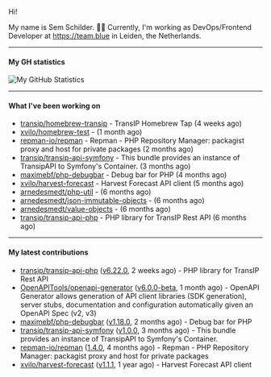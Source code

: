 Hi!

My name is Sem Schilder. 👋🏻 Currently, I'm working as DevOps/Frontend Developer at https://team.blue in Leiden, the Netherlands.

---

#### My GH statistics

![My GitHub Statistics](https://github-readme-stats.vercel.app/api?username=xvilo&show_icons=true&count_private=true&hide_title=true)

---

#### What I've been working on

- [transip/homebrew-transip](https://github.com/transip/homebrew-transip) - TransIP Homebrew Tap (4 weeks ago)
- [xvilo/homebrew-test](https://github.com/xvilo/homebrew-test) -  (1 month ago)
- [repman-io/repman](https://github.com/repman-io/repman) - Repman - PHP Repository Manager: packagist proxy and host for private packages  (2 months ago)
- [transip/transip-api-symfony](https://github.com/transip/transip-api-symfony) - This bundle provides an instance of TransipAPI to Symfony&#39;s Container. (3 months ago)
- [maximebf/php-debugbar](https://github.com/maximebf/php-debugbar) - Debug bar for PHP (4 months ago)
- [xvilo/harvest-forecast](https://github.com/xvilo/harvest-forecast) - Harvest Forecast API client (5 months ago)
- [arnedesmedt/php-util](https://github.com/arnedesmedt/php-util) -  (6 months ago)
- [arnedesmedt/json-immutable-objects](https://github.com/arnedesmedt/json-immutable-objects) -  (6 months ago)
- [arnedesmedt/value-objects](https://github.com/arnedesmedt/value-objects) -  (6 months ago)
- [transip/transip-api-php](https://github.com/transip/transip-api-php) - PHP library for TransIP Rest API (6 months ago)

---

#### My latest contributions

- [transip/transip-api-php](https://github.com/transip/transip-api-php) ([v6.22.0](https://github.com/transip/transip-api-php/releases/tag/v6.22.0), 2 weeks ago) - PHP library for TransIP Rest API
- [OpenAPITools/openapi-generator](https://github.com/OpenAPITools/openapi-generator) ([v6.0.0-beta](https://github.com/OpenAPITools/openapi-generator/releases/tag/v6.0.0-beta), 1 month ago) - OpenAPI Generator allows generation of API client libraries (SDK generation), server stubs, documentation and configuration automatically given an OpenAPI Spec (v2, v3)
- [maximebf/php-debugbar](https://github.com/maximebf/php-debugbar) ([v1.18.0](https://github.com/maximebf/php-debugbar/releases/tag/v1.18.0), 2 months ago) - Debug bar for PHP
- [transip/transip-api-symfony](https://github.com/transip/transip-api-symfony) ([v1.0.0](https://github.com/transip/transip-api-symfony/releases/tag/v1.0.0), 3 months ago) - This bundle provides an instance of TransipAPI to Symfony&#39;s Container.
- [repman-io/repman](https://github.com/repman-io/repman) ([1.4.0](https://github.com/repman-io/repman/releases/tag/1.4.0), 4 months ago) - Repman - PHP Repository Manager: packagist proxy and host for private packages 
- [xvilo/harvest-forecast](https://github.com/xvilo/harvest-forecast) ([v1.1.1](https://github.com/xvilo/harvest-forecast/releases/tag/v1.1.1), 1 year ago) - Harvest Forecast API client
